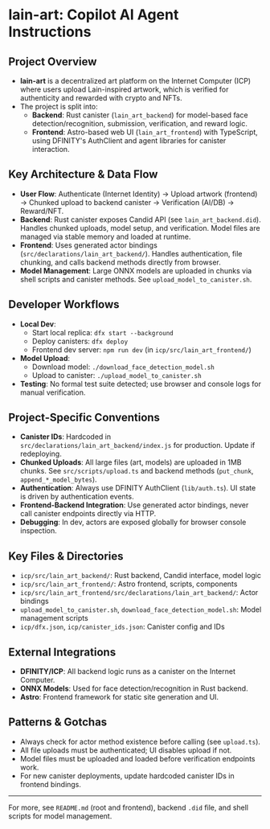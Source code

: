 # lain-art: Copilot AI Agent Instructions

## Project Overview
- **lain-art** is a decentralized art platform on the Internet Computer (ICP) where users upload Lain-inspired artwork, which is verified for authenticity and rewarded with crypto and NFTs.
- The project is split into:
  - **Backend**: Rust canister (`lain_art_backend`) for model-based face detection/recognition, submission, verification, and reward logic.
  - **Frontend**: Astro-based web UI (`lain_art_frontend`) with TypeScript, using DFINITY's AuthClient and agent libraries for canister interaction.

## Key Architecture & Data Flow
- **User Flow**: Authenticate (Internet Identity) → Upload artwork (frontend) → Chunked upload to backend canister → Verification (AI/DB) → Reward/NFT.
- **Backend**: Rust canister exposes Candid API (see `lain_art_backend.did`). Handles chunked uploads, model setup, and verification. Model files are managed via stable memory and loaded at runtime.
- **Frontend**: Uses generated actor bindings (`src/declarations/lain_art_backend/`). Handles authentication, file chunking, and calls backend methods directly from browser.
- **Model Management**: Large ONNX models are uploaded in chunks via shell scripts and canister methods. See `upload_model_to_canister.sh`.

## Developer Workflows
- **Local Dev**:
  - Start local replica: `dfx start --background`
  - Deploy canisters: `dfx deploy`
  - Frontend dev server: `npm run dev` (in `icp/src/lain_art_frontend/`)
- **Model Upload**:
  - Download model: `./download_face_detection_model.sh`
  - Upload to canister: `./upload_model_to_canister.sh`
- **Testing**: No formal test suite detected; use browser and console logs for manual verification.

## Project-Specific Conventions
- **Canister IDs**: Hardcoded in `src/declarations/lain_art_backend/index.js` for production. Update if redeploying.
- **Chunked Uploads**: All large files (art, models) are uploaded in 1MB chunks. See `src/scripts/upload.ts` and backend methods (`put_chunk`, `append_*_model_bytes`).
- **Authentication**: Always use DFINITY AuthClient (`lib/auth.ts`). UI state is driven by authentication events.
- **Frontend-Backend Integration**: Use generated actor bindings, never call canister endpoints directly via HTTP.
- **Debugging**: In dev, actors are exposed globally for browser console inspection.

## Key Files & Directories
- `icp/src/lain_art_backend/`: Rust backend, Candid interface, model logic
- `icp/src/lain_art_frontend/`: Astro frontend, scripts, components
- `icp/src/lain_art_frontend/src/declarations/lain_art_backend/`: Actor bindings
- `upload_model_to_canister.sh`, `download_face_detection_model.sh`: Model management scripts
- `icp/dfx.json`, `icp/canister_ids.json`: Canister config and IDs

## External Integrations
- **DFINITY/ICP**: All backend logic runs as a canister on the Internet Computer.
- **ONNX Models**: Used for face detection/recognition in Rust backend.
- **Astro**: Frontend framework for static site generation and UI.

## Patterns & Gotchas
- Always check for actor method existence before calling (see `upload.ts`).
- All file uploads must be authenticated; UI disables upload if not.
- Model files must be uploaded and loaded before verification endpoints work.
- For new canister deployments, update hardcoded canister IDs in frontend bindings.

---
For more, see `README.md` (root and frontend), backend `.did` file, and shell scripts for model management.
